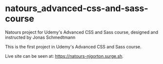 # natours_advanced-css-and-sass-course
Natours project for Udemy's Advanced CSS and Sass course, designed and instructed by Jonas Schmedtmann

This is the first project in Udemy's Advanced CSS and Sass course.

Live site can be seen at: https://natours-njgorton.surge.sh.
